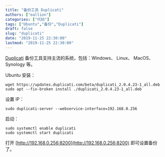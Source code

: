 ```yaml
---
title: "备份工具 Duplicati"
authors: ["eallion"]
categories: ["代码"]
tags: ["Ubuntu","备份","Duplicati"]
draft: false
slug: "duplicati"
date: "2019-11-25 22:30:00"
lastmod: "2019-11-25 22:30:00"
---
```


 [Duplicati](https://www.duplicati.com/download) 备份工具支持主流的系统，包括：Windows、 Linux、 MacOS、 Synology 等。

Ubuntu 安装：

```
wget https://updates.duplicati.com/beta/duplicati_2.0.4.23-1_all.deb
sudo apt --fix-broken install ./duplicati_2.0.4.23-1_all.deb
```

设置 IP：

```
sudo duplicati-server --webservice-interface=192.168.0.256
```

启动：

```
sudo systemctl enable duplicati
sudo systemctl start duplicati
```

打开 [http://192.168.0.256:8200](http://192.168.0.256:8200) 即可设置备份了。
